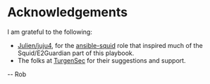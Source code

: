 # Acknowledgements

I am grateful to the following:

* [Julien/juju4](https://github.com/juju4), for the
  [ansible-squid](https://github.com/juju4/ansible-squid) role that inspired
  much of the Squid/E2Guardian part of this playbook.
* The folks at [TurgenSec](https://turgensec.com/) for their suggestions and
  support.

-- Rob